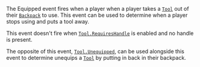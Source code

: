 The Equipped event fires when a player when a player takes a [`Tool`](https://create.roblox.com/docs/reference/engine/classes/Tool)
out of their [`Backpack`](https://create.roblox.com/docs/reference/engine/classes/Backpack) to use. This event can be used to determine
when a player stops using and puts a tool away.

This event doesn't fire when [`Tool.RequiresHandle`](https://create.roblox.com/docs/reference/engine/classes/Tool#RequiresHandle) is enabled and no
handle is present.

The opposite of this event, [`Tool.Unequipped`](https://create.roblox.com/docs/reference/engine/classes/Tool#Unequipped), can be used alongside
this event to determine unequips a [`Tool`](https://create.roblox.com/docs/reference/engine/classes/Tool) by putting in back in
their backpack.